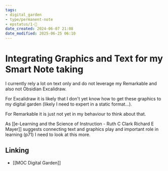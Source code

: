 ```yaml
---
tags: 
- digital_garden
- type/permanent-note
- epstatus/1-🌱
date_created: 2024-06-07 21:08
date_modified: 2025-06-25 06:10
---
```

# Integrating Graphics and Text for my Smart Note taking

I currently rely a lot on text only and do not leverage my Remarkable and also not Obsidian Excalidraw. 

For Excalidraw it is likely that I don't yet know how to get these graphics to my digital garden (likely I need to expert in a static format...). 

For Remarkable it is just not yet in my behaviour to think about that.

As [[e-Learning and the Science of Instruction - Ruth C Clark Richard E Mayer]] suggests connecting text and graphics play and important role in learning (p71) I need to look at this more.

## Linking

+ [[MOC Digital Garden]]